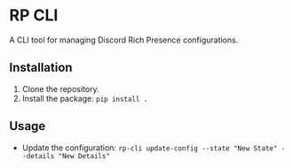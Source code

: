 # RP CLI

A CLI tool for managing Discord Rich Presence configurations.

## Installation

1. Clone the repository.
2. Install the package: `pip install .`

## Usage

- Update the configuration: `rp-cli update-config --state "New State" --details "New Details"`
